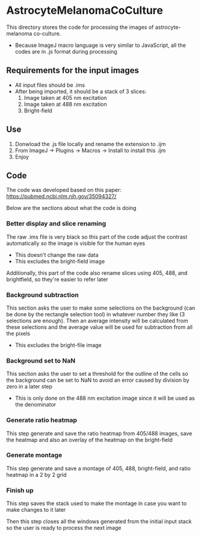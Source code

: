 # AstrocyteMelanomaCoCulture
This directory stores the code for processing the images of astrocyte-melanoma co-culture. 
* Because ImageJ macro language is very similar to JavaScript, all the codes are in .js format during processing

## Requirements for the input images
* All input files should be .ims
* After being imported, it should be a stack of 3 slices:
  1. Image taken at 405 nm excitation 
  2. Image taken at 488 nm excitation 
  3. Bright-field 

## Use
1. Donwload the .js file locally and rename the extension to .ijm
2. From ImageJ -> Plugins -> Macros -> Install to install this .ijm
3. Enjoy

## Code
The code was developed based on this paper: https://pubmed.ncbi.nlm.nih.gov/35094327/

Below are the sections about what the code is doing

### Better display and slice renaming
The raw .ims file is very black so this part of the code adjust the contrast automatically so the image is visible for the human eyes
* This doesn't change the raw data
* This excludes the bright-field image

Additionally, this part of the code also rename slices using 405, 488, and brightfield, so they're easier to refer later

### Background subtraction 
This section asks the user to make some selections on the background (can be done by the rectangle selection tool) in whatever number they like (3 selections are enough). Then an average intensity will be calculated from these selections and the average value will be used for subtraction from all the pixels
* This excludes the bright-file image

### Background set to NaN 
This section asks the user to set a threshold for the outline of the cells so the background can be set to NaN to avoid an error caused by division by zero in a later step
* This is only done on the 488 nm excitation image since it will be used as the denominator

### Generate ratio heatmap
This step generate and save the ratio heatmap from 405/488 images, save the heatmap and also an overlay of the heatmap on the bright-field

### Generate montage
This step generate and save a montage of 405, 488, bright-field, and ratio heatmap in a 2 by 2 grid

### Finish up
This step saves the stack used to make the montage in case you want to make changes to it later

Then this step closes all the windows generated from the initial input stack so the user is ready to process the next image
